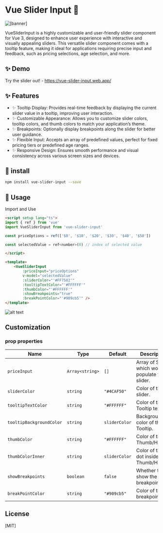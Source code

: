 # Vue Slider Input 🔢


![[banner]](https://i.ibb.co/CKTgxgt/vue-slider-input.png)


VueSliderInput is a highly customizable and user-friendly slider component for Vue 3, designed to enhance user experience with interactive and visually appealing sliders. This versatile slider component comes with a tooltip feature, making it ideal for applications requiring precise input and feedback, such as pricing selections, age selection, and more.

## ✨ Demo
Try the slider out! - https://vue-slider-input.web.app/

## ✨ Features

- ✨ Tooltip Display: Provides real-time feedback by displaying the current slider value in a tooltip, improving user interaction.
- ✨ Customizable Appearance: Allows you to customize slider colors, tooltip colors, and thumb colors to match your application’s theme.
- ✨ Breakpoints: Optionally display breakpoints along the slider for better user guidance.
- ✨ Flexible Input: Accepts an array of predefined values, perfect for fixed pricing tiers or predefined age ranges.
- ✨ Responsive Design: Ensures smooth performance and visual consistency across various screen sizes and devices.



## 🎯 install

```bash
npm install vue-slider-input --save
```

## 🚀 Usage

Import and Use 
```html
<script setup lang="ts">
import { ref } from 'vue'
import VueSliderInput from 'vue-slider-input'

const priceOptions = ref(['$0', '$10', '$20', '$30', '$40', '$50'])

const selectedValue = ref<number>(0) // index of selected value

</script>

<template>
    <VueSliderInput 
        :priceInput="priceOptions" 
        v-model="selectedValue"
        :sliderColor="'#FF7582'" 
        :tooltipTextColor="'#FFFFFF'"
        :thumbColor="'#FFFFFF'"
        :showBreakpoints="true" 
        :breakPointColor="'#909cb5'" />
</template>
```
![alt text](https://i.ibb.co/VNW9jjG/vue-input-slider-demo.png)

## Customization
### prop properties

| Name | Type | Default | Description |
| --- | --- | --- | --- |
| `priceInput` | `Array<string>` | `[]` | Array of String which would populate the slider. |
| `sliderColor` | `string` | `"#4CAF50"` | Color of the slider. |
| `tooltipTextColor` | `string` | `"#FFFFFF"` | Color of the Tooltip text. |
| `tooltipBackgroundColor` | `string` | `sliderColor` | Background color of the Tooltip. |
| `thumbColor` | `string` | `"#FFFFFF"` | Color of the Thumb/Handle. |
| `thumbColorInner` | `string` | `sliderColor` | Color of the dot inside the Thumb/Handle. |
| `showBreakpoints` | `boolean` | `false` | Whether to show the breakpoints. |
| `breakPointColor` | `string` | `"#909cb5"` | Color of the breakpoints. |


## License

[MIT]